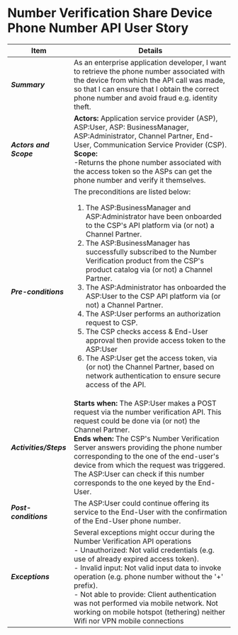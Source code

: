 # Number Verification Share Device Phone Number API User Story

| **Item** | **Details** |
| ---- | ------- |
| ***Summary*** | As an enterprise application developer, I want to retrieve the phone number associated with the device from which the API call was made, so that I can ensure that I obtain the correct phone number and avoid fraud e.g. identity theft. |
| ***Actors and Scope*** | **Actors:** Application service provider (ASP), ASP:User, ASP: BusinessManager, ASP:Administrator, Channel Partner, End-User, Communication Service Provider (CSP). <br>**Scope:**  <br>-Returns the phone number associated with the access token so the ASPs can get the phone number and verify it themselves.|
| ***Pre-conditions*** |The preconditions are listed below:<br><ol><li>The ASP:BusinessManager and ASP:Administrator have been onboarded to the CSP's API platform via (or not) a Channel Partner.</li><li>The ASP:BusinessManager has successfully subscribed to the Number Verification product from the CSP's product catalog via (or not) a Channel Partner.</li><li>The ASP:Administrator has onboarded the ASP:User to the CSP API platform via (or not) a Channel Partner.</li><li>The ASP:User performs an authorization request to CSP.</li><li> The CSP checks access & End-User approval then provide access token to the ASP:User </li><li> The ASP:User get the access token, via (or not) the Channel Partner, based on network authentication to ensure secure access of the API.|
| ***Activities/Steps*** | **Starts when:** The ASP:User makes a POST request via the number verification API. This request could be done via (or not) the Channel Partner.<br>**Ends when:** The CSP's Number Verification Server answers providing the phone number corresponding to the one of the end-user's device from which the request was triggered. The ASP:User can check if this number corresponds to the one keyed by the End-User.|
| ***Post-conditions*** | The ASP:User could continue offering its service to the End-User with the confirmation of the End-User phone number.  |
| ***Exceptions*** | Several exceptions might occur during the Number Verification API operations<br>- Unauthorized: Not valid credentials (e.g. use of already expired access token).<br>- Invalid input: Not valid input data to invoke operation (e.g. phone number without the '+' prefix).<br>- Not able to provide: Client authentication was not performed via mobile network. Not working on mobile hotspot (tethering) neither Wifi nor VPN mobile connections|